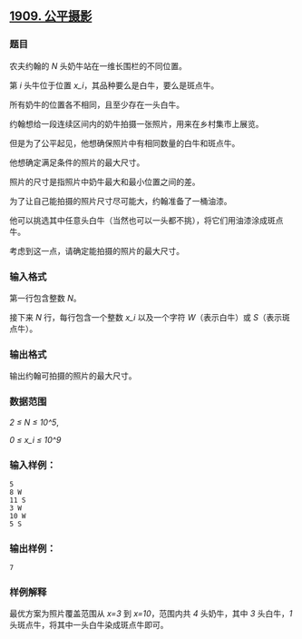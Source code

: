 ## [1909. 公平摄影](https://www.acwing.com/problem/content/1911/)

### 题目

农夫约翰的 *N* 头奶牛站在一维长围栏的不同位置。

第 *i* 头牛位于位置 *x_i*，其品种要么是白牛，要么是斑点牛。

所有奶牛的位置各不相同，且至少存在一头白牛。

约翰想给一段连续区间内的奶牛拍摄一张照片，用来在乡村集市上展览。

但是为了公平起见，他想确保照片中有相同数量的白牛和斑点牛。

他想确定满足条件的照片的最大尺寸。

照片的尺寸是指照片中奶牛最大和最小位置之间的差。

为了让自己能拍摄的照片尺寸尽可能大，约翰准备了一桶油漆。

他可以挑选其中任意头白牛（当然也可以一头都不挑），将它们用油漆涂成斑点牛。

考虑到这一点，请确定能拍摄的照片的最大尺寸。

### 输入格式

第一行包含整数 *N*。

接下来 *N* 行，每行包含一个整数 *x_i* 以及一个字符 *W*（表示白牛）或 *S*（表示斑点牛）。

### 输出格式

输出约翰可拍摄的照片的最大尺寸。

### 数据范围

*2 ≤ N ≤ 10^5*,

*0 ≤ x_i ≤ 10^9*

### 输入样例：

```
5
8 W
11 S
3 W
10 W
5 S
```

### 输出样例：

```
7
```

### 样例解释

最优方案为照片覆盖范围从 *x=3* 到 *x=10*，范围内共 *4* 头奶牛，其中 *3* 头白牛，*1* 头斑点牛，将其中一头白牛染成斑点牛即可。
